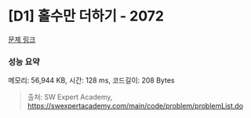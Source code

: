 # [D1] 홀수만 더하기 - 2072

[문제 링크](https://swexpertacademy.com/main/code/problem/problemDetail.do?contestProbId=AV5QSEhaA5sDFAUq)

### 성능 요약

메모리: 56,944 KB, 시간: 128 ms, 코드길이: 208 Bytes

> 출처: SW Expert Academy, https://swexpertacademy.com/main/code/problem/problemList.do
